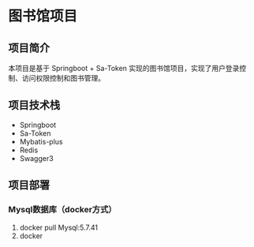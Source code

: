 # 图书馆项目
## 项目简介
本项目是基于 Springboot + Sa-Token 实现的图书馆项目，实现了用户登录控制、访问权限控制和图书管理。

## 项目技术栈
* Springboot
* Sa-Token
* Mybatis-plus
* Redis
* Swagger3

## 项目部署
### Mysql数据库（docker方式）
1. docker pull Mysql:5.7.41
2. docker 


